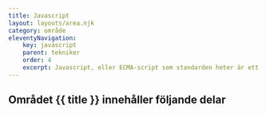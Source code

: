 ```yaml
---
title: Javascript
layout: layouts/area.njk
category: område
eleventyNavigation:
    key: javascript
    parent: tekniker
    order: 4
    excerpt: Javascript, eller ECMA-script som standarden heter är ett programmeringsspråk för webbsidor
---
```

## Området {{ title }} innehåller följande delar
